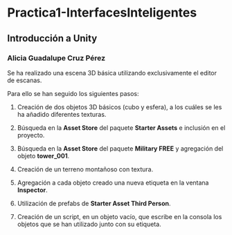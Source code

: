 # Practica1-InterfacesInteligentes
## Introducción a Unity
### Alicia Guadalupe Cruz Pérez
Se ha realizado una escena 3D básica utilizando exclusivamente el editor de escanas.

Para ello se han seguido los siguientes pasos:

1. Creación de dos objetos 3D básicos (cubo y esfera), a los cuáles se les ha añadido diferentes texturas. 
   
2. Búsqueda en la **Asset Store** del paquete **Starter Assets** e inclusión en el proyecto.

3. Búsqueda en la **Asset Store** del paquete **Military FREE** y agregación del objeto **tower_001**.

4. Creación de un terreno montañoso con textura. 

5. Agregación a cada objeto creado una nueva etiqueta en la ventana **Inspector**.

6. Utilización de prefabs de **Starter Asset Third Person**.
   
8. Creación de un script, en un objeto vacío, que escribe en la consola los objetos que se han utilizado junto con su etiqueta.
